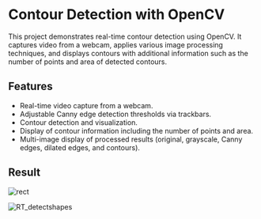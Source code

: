 # Contour Detection with OpenCV

This project demonstrates real-time contour detection using OpenCV. It captures video from a webcam, applies various image processing techniques, and displays contours with additional information such as the number of points and area of detected contours.

## Features

- Real-time video capture from a webcam.
- Adjustable Canny edge detection thresholds via trackbars.
- Contour detection and visualization.
- Display of contour information including the number of points and area.
- Multi-image display of processed results (original, grayscale, Canny edges, dilated edges, and contours).
## Result 
![rect](https://github.com/user-attachments/assets/134ea425-02c2-48e4-ac9c-a44e5d358c2a)

![RT_detectshapes](https://github.com/user-attachments/assets/0410917a-e79c-419e-a3aa-8c578e332596)
